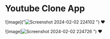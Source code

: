 
# Youtube Clone App

![image]("![Screenshot 2024-02-02 224102](https://github.com/Nermin-m/youtubeCloneAppp/assets/58363422/7c03cf65-c23e-47fa-b4a2-37c0d49d356d.png) 
") ❤

![image]![Screenshot 2024-02-02 224726](https://github.com/Nermin-m/youtubeCloneAppp/assets/58363422/7a22efea-a990-45fa-ac16-68e019ce1463)
") ❤
